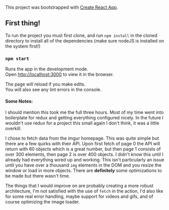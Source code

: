 This project was bootstrapped with [Create React App](https://github.com/facebook/create-react-app).

## First thing!
To run the project you must first clone, and run `npm install` in the cloned directory to install all of the dependencies (make sure nodeJS is installed on the system first!)

### `npm start`

Runs the app in the development mode.<br>
Open [http://localhost:3000](http://localhost:3000) to view it in the browser.

The page will reload if you make edits.<br>
You will also see any lint errors in the console.


#### Some Notes:
I should mention this took me the full three hours. Most of my time went into boilerplate for redux and getting everything configured nicely. In the future I wouldn't use redux for a project this small again I don't think, it was a little overkill. 

I chose to fetch data from the imgur homepage. This was quite simple but there are a few quirks with their API. Upon first fetch of page 0 the API will return with 60 objects which is a great number, but then page 1 consists of over 300 elements, then page 2 is over 400 objects. I didn't know this until I already had everything wired up and working. This isn't particularly an issue until you have over a thousand `img` elements in the DOM and you resize the window or load in more objects. There are __definitely__ some optimizations to be made but there wasn't time. 


The things that I would improve on are probably creating a more robust architecture, I'm not satisfied with the use of `fetch` in the action, I'd also like for some real error handling, maybe support for videos and gifs, and of course optimizing the image loader. 
